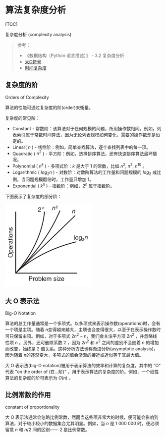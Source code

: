 # 算法复杂度分析

[TOC]

复杂度分析 (complexity analysis)

> 参考：
>
> - 《数据结构（Python 语言描述）》 - 3.2 复杂度分析
> - [大O符号](https://zh.wikipedia.org/wiki/%E5%A4%A7O%E7%AC%A6%E5%8F%B7)
> - [时间复杂度](https://zh.wikipedia.org/wiki/%E6%97%B6%E9%97%B4%E5%A4%8D%E6%9D%82%E5%BA%A6)

## 复杂度的阶

Orders of Complexity

算法的性能可通过复杂度的阶(order)来衡量。

复杂度的常见阶：

- Constant - 常数阶：该算法对于任何规模的问题，所用操作数相同。例如，列表索引属于常数时间算法，因为无论列表规模如何变化，需要的操作数却是恒定的。
- Linear( $n$ ) - 线性阶：例如，简单查找算法，逐个查找列表中的每一项。
- Quadratic ( $n^2$ ) - 平方阶：例如，选择排序算法，还有快速排序算法最坏情况。
- Polynomial ( $n^k$ ) - 多项式阶：$k$ 是大于 1 的常数，比如 $n^2$,  $n^3$, $n^{10}$ 。
- Logarithmic ( $log_2n$ )  - 对数阶：对数阶算法的工作量和问题规模的 $log_2$ 成比例，当问题规模翻倍时，工作量只增加 1。
- Exponential ( $k^n$ )   - 指数阶：例如，$2^n$ 属于指数阶。

下图表示了复杂度的部分阶：

![复杂度的阶](../images/复杂度的阶.png)

## 大 O 表示法

Big-O Notation    

算法的总工作量通常是一个多项式。以多项式来表示操作数(operations)时，会有一个项是主项。随着 $n​$ 变得越来越大，主项也会变得很大，以至于在表示操作数时可只保留主项。例如，对于多项式 $2n^2 - n​$ ，我们会关注平方项 $2n^2​$ ，并忽略线性项 $n​$ 。另外，还可删除系数 $2​$ ，因为 $2n^2​$ 和 $n^2​$ 之间的差别不会随着 $n​$ 的增加而改变，始终是 2 倍关系。这种分析方法也称渐进分析(asymptotic analysis)，因为随着 $n​$ 的逐渐变大，多项式的值会渐渐的接近或近似等于其最大值。

大 O 表示法(big-O notation)被用于表示算法的效率和计算的复杂度。其中的 "O" 代表 "on the order of (在...阶)" ，用于表示算法的复杂度的阶。例如，一个线性算法的复杂度的阶可表示为 $O(n)$ 。

## 比例常数的作用

constant of proportionality    

大 O 表示法通常会忽略比例常数，然而当这些项非常大的时候，便可能会影响到算法，对于较小较小的数据集合尤其明显。例如，当 $n$ 是 1 000 000 时，便必须留意 $n$ 和 $n/2$ 间的区别—— 2 是比例常数。







